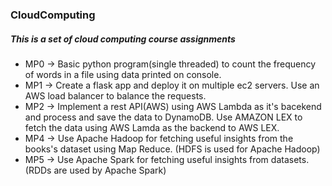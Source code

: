 ### CloudComputing

##### This is a set of cloud computing course assignments 
* MP0 -> Basic python program(single threaded) to count the frequency of words in a file using data printed on console.
* MP1 -> Create a flask app and deploy it on multiple ec2 servers. Use an AWS load balancer to balance the requests.
* MP2 -> Implement a rest API(AWS) using AWS Lambda as it's bacekend and process and save the data to DynamoDB. Use AMAZON LEX to fetch the data using AWS Lamda as the backend to AWS LEX.
* MP4 -> Use Apache Hadoop for fetching useful insights from the books's dataset using Map Reduce. (HDFS is used for Apache Hadoop)
* MP5 -> Use Apache Spark for fetching useful insights from datasets. (RDDs are used by Apache Spark)


